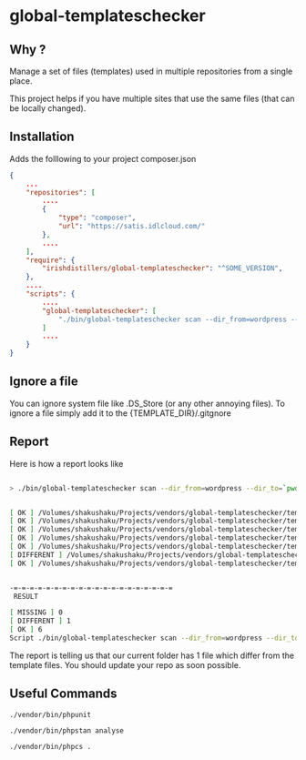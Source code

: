 # global-templateschecker

## Why ? 

Manage a set of files (templates) used in multiple repositories from a single place.

This project helps if you have multiple sites that use the same files (that can be locally changed).

## Installation

Adds the folllowing to your project composer.json

```json
{
	...
	"repositories": [
		....
		{
			"type": "composer",
			"url": "https://satis.idlcloud.com/"
		},
		....
	],
	"require": {
		"irishdistillers/global-templateschecker": "^SOME_VERSION",
	},
    ....
	"scripts": {
		....
		"global-templateschecker": [
			"./bin/global-templateschecker scan --dir_from=wordpress --dir_to=`pwd` --show=different,ok,missing"
		]
        ....
	}
}
```

## Ignore a file 

You can ignore system file like .DS_Store (or any other annoying files).
To ignore a file simply add it to the {TEMPLATE_DIR}/.gitgnore 

## Report

Here is how a report looks like 

```bash

> ./bin/global-templateschecker scan --dir_from=wordpress --dir_to=`pwd` --show=different,ok,missing


[ OK ] /Volumes/shakushaku/Projects/vendors/global-templateschecker/templates/wordpress/.editorconfig
[ OK ] /Volumes/shakushaku/Projects/vendors/global-templateschecker/templates/wordpress/phpcs.xml
[ OK ] /Volumes/shakushaku/Projects/vendors/global-templateschecker/templates/wordpress/phpstan.neon
[ OK ] /Volumes/shakushaku/Projects/vendors/global-templateschecker/templates/wordpress/phpunit.xml
[ OK ] /Volumes/shakushaku/Projects/vendors/global-templateschecker/templates/wordpress/postcss.config.js
[ DIFFERENT ] /Volumes/shakushaku/Projects/vendors/global-templateschecker/templates/wordpress/README.md
[ OK ] /Volumes/shakushaku/Projects/vendors/global-templateschecker/templates/wordpress/wp-cli.yml


-=-=-=-=-=-=-=-=-=-=-=-=-=-=-=-=-=-=-=-=
 RESULT 

[ MISSING ] 0
[ DIFFERENT ] 1
[ OK ] 6
Script ./bin/global-templateschecker scan --dir_from=wordpress --dir_to=`pwd` --show=different,ok,missing handling the code-sniff event returned with error code 1
```

The report is telling us that our current folder has 1 file which differ from the template files. 
You should update your repo as soon possible. 

## Useful Commands

`./vendor/bin/phpunit`

`./vendor/bin/phpstan analyse`

`./vendor/bin/phpcs .`
